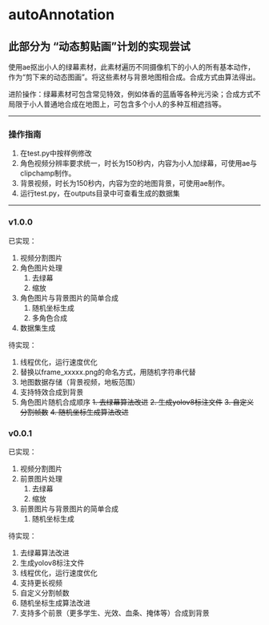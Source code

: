 # autoAnnotation

## 此部分为 “动态剪贴画”计划的实现尝试

使用ae抠出小人的绿幕素材，此素材遍历不同摄像机下的小人的所有基本动作，作为“剪下来的动态图画”。将这些素材与背景地图相合成。合成方式由算法得出。

进阶操作：绿幕素材可包含常见特效，例如体香的蓝盾等各种光污染；合成方式不局限于小人普通地合成在地图上，可包含多个小人的多种互相遮挡等。

***

### 操作指南

1. 在test.py中按样例修改
2. 角色视频分辨率要求统一，时长为150秒内，内容为小人加绿幕，可使用ae与clipchamp制作。
3. 背景视频，时长为150秒内，内容为空的地图背景，可使用ae制作。
4. 运行test.py，在outputs目录中可查看生成的数据集

***

### v1.0.0

已实现：

1. 视频分割图片
2. 角色图片处理
    1. 去绿幕
    2. 缩放
3. 角色图片与背景图片的简单合成
    1. 随机坐标生成
    2. 多角色合成
4. 数据集生成

待实现：

1. 线程优化，运行速度优化
2. 替换以frame_xxxxx.png的命名方式，用随机字符串代替
3. 地图数据存储（背景视频，地板范围）
4. 支持特效合成到背景
5. 角色图片随机合成顺序
~~1. 去绿幕算法改进~~
~~2. 生成yolov8标注文件~~
~~3. 自定义分割帧数~~
~~4. 随机坐标生成算法改进~~


### v0.0.1

已实现：

1. 视频分割图片
2. 前景图片处理
    1. 去绿幕
    2. 缩放
3. 前景图片与背景图片的简单合成
    1. 随机坐标生成

待实现：

1. 去绿幕算法改进
2. 生成yolov8标注文件
3. 线程优化，运行速度优化
4. 支持更长视频
5. 自定义分割帧数
6. 随机坐标生成算法改进
7. 支持多个前景（更多学生、光效、血条、掩体等）合成到背景
